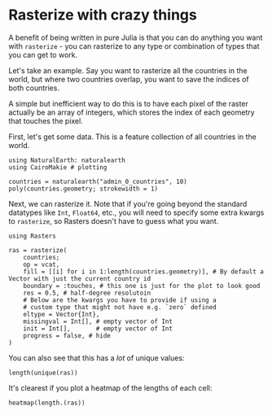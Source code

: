# Rasterize with crazy things

A benefit of being written in pure Julia is that you can do anything you want with 
`rasterize` - you can rasterize to any type or combination of types that you can get to work.

Let's take an example.  Say you want to rasterize all the countries in the world, but 
where two countries overlap, you want to save the indices of both countries.

A simple but inefficient way to do this is to have each pixel of the raster actually be an
array of integers, which stores the index of each geometry that touches the pixel.

First, let's get some data.  This is a feature collection of all countries in the world.

```@example crazy
using NaturalEarth: naturalearth
using CairoMakie # plotting

countries = naturalearth("admin_0_countries", 10)
poly(countries.geometry; strokewidth = 1)
```

Next, we can rasterize it.  Note that if you're going beyond the standard datatypes like `Int`,
`Float64`, etc., you will need to specify some extra kwargs to `rasterize`, so Rasters doesn't
have to guess what you want. 

```@example crazy
using Rasters

ras = rasterize(
    countries;
    op = vcat, 
    fill = [[i] for i in 1:length(countries.geometry)], # By default a Vector with just the current country id
    boundary = :touches, # this one is just for the plot to look good
    res = 0.5, # half-degree resolutoin
    # Below are the kwargs you have to provide if using a
    # custom type that might not have e.g. `zero` defined
    eltype = Vector{Int},
    missingval = Int[], # empty vector of Int
    init = Int[],       # empty vector of Int
    progress = false, # hide
)
```

You can also see that this has a _lot_ of unique values:
```@example crazy
length(unique(ras))
```

It's clearest if you plot a heatmap of the lengths of each cell:

```@example crazy
heatmap(length.(ras))
```